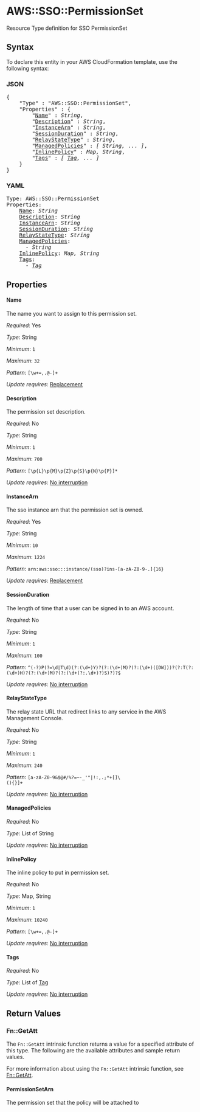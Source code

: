 # AWS::SSO::PermissionSet

Resource Type definition for SSO PermissionSet

## Syntax

To declare this entity in your AWS CloudFormation template, use the following syntax:

### JSON

<pre>
{
    "Type" : "AWS::SSO::PermissionSet",
    "Properties" : {
        "<a href="#name" title="Name">Name</a>" : <i>String</i>,
        "<a href="#description" title="Description">Description</a>" : <i>String</i>,
        "<a href="#instancearn" title="InstanceArn">InstanceArn</a>" : <i>String</i>,
        "<a href="#sessionduration" title="SessionDuration">SessionDuration</a>" : <i>String</i>,
        "<a href="#relaystatetype" title="RelayStateType">RelayStateType</a>" : <i>String</i>,
        "<a href="#managedpolicies" title="ManagedPolicies">ManagedPolicies</a>" : <i>[ String, ... ]</i>,
        "<a href="#inlinepolicy" title="InlinePolicy">InlinePolicy</a>" : <i>Map, String</i>,
        "<a href="#tags" title="Tags">Tags</a>" : <i>[ <a href="tag.md">Tag</a>, ... ]</i>
    }
}
</pre>

### YAML

<pre>
Type: AWS::SSO::PermissionSet
Properties:
    <a href="#name" title="Name">Name</a>: <i>String</i>
    <a href="#description" title="Description">Description</a>: <i>String</i>
    <a href="#instancearn" title="InstanceArn">InstanceArn</a>: <i>String</i>
    <a href="#sessionduration" title="SessionDuration">SessionDuration</a>: <i>String</i>
    <a href="#relaystatetype" title="RelayStateType">RelayStateType</a>: <i>String</i>
    <a href="#managedpolicies" title="ManagedPolicies">ManagedPolicies</a>: <i>
      - String</i>
    <a href="#inlinepolicy" title="InlinePolicy">InlinePolicy</a>: <i>Map, String</i>
    <a href="#tags" title="Tags">Tags</a>: <i>
      - <a href="tag.md">Tag</a></i>
</pre>

## Properties

#### Name

The name you want to assign to this permission set.

_Required_: Yes

_Type_: String

_Minimum_: <code>1</code>

_Maximum_: <code>32</code>

_Pattern_: <code>[\w+=,.@-]+</code>

_Update requires_: [Replacement](https://docs.aws.amazon.com/AWSCloudFormation/latest/UserGuide/using-cfn-updating-stacks-update-behaviors.html#update-replacement)

#### Description

The permission set description.

_Required_: No

_Type_: String

_Minimum_: <code>1</code>

_Maximum_: <code>700</code>

_Pattern_: <code>[\p{L}\p{M}\p{Z}\p{S}\p{N}\p{P}]*</code>

_Update requires_: [No interruption](https://docs.aws.amazon.com/AWSCloudFormation/latest/UserGuide/using-cfn-updating-stacks-update-behaviors.html#update-no-interrupt)

#### InstanceArn

The sso instance arn that the permission set is owned.

_Required_: Yes

_Type_: String

_Minimum_: <code>10</code>

_Maximum_: <code>1224</code>

_Pattern_: <code>arn:aws:sso:::instance/(sso)?ins-[a-zA-Z0-9-.]{16}</code>

_Update requires_: [Replacement](https://docs.aws.amazon.com/AWSCloudFormation/latest/UserGuide/using-cfn-updating-stacks-update-behaviors.html#update-replacement)

#### SessionDuration

The length of time that a user can be signed in to an AWS account.

_Required_: No

_Type_: String

_Minimum_: <code>1</code>

_Maximum_: <code>100</code>

_Pattern_: <code>^(-?)P(?=\d|T\d)(?:(\d+)Y)?(?:(\d+)M)?(?:(\d+)([DW]))?(?:T(?:(\d+)H)?(?:(\d+)M)?(?:(\d+(?:\.\d+)?)S)?)?$</code>

_Update requires_: [No interruption](https://docs.aws.amazon.com/AWSCloudFormation/latest/UserGuide/using-cfn-updating-stacks-update-behaviors.html#update-no-interrupt)

#### RelayStateType

The relay state URL that redirect links to any service in the AWS Management Console.

_Required_: No

_Type_: String

_Minimum_: <code>1</code>

_Maximum_: <code>240</code>

_Pattern_: <code>[a-zA-Z0-9&amp;$@#\/%?=~\-_'&quot;|!:,.;*+\[\]\ \(\)\{\}]+</code>

_Update requires_: [No interruption](https://docs.aws.amazon.com/AWSCloudFormation/latest/UserGuide/using-cfn-updating-stacks-update-behaviors.html#update-no-interrupt)

#### ManagedPolicies

_Required_: No

_Type_: List of String

_Update requires_: [No interruption](https://docs.aws.amazon.com/AWSCloudFormation/latest/UserGuide/using-cfn-updating-stacks-update-behaviors.html#update-no-interrupt)

#### InlinePolicy

The inline policy to put in permission set.

_Required_: No

_Type_: Map, String

_Minimum_: <code>1</code>

_Maximum_: <code>10240</code>

_Pattern_: <code>[\w+=,.@-]+</code>

_Update requires_: [No interruption](https://docs.aws.amazon.com/AWSCloudFormation/latest/UserGuide/using-cfn-updating-stacks-update-behaviors.html#update-no-interrupt)

#### Tags

_Required_: No

_Type_: List of <a href="tag.md">Tag</a>

_Update requires_: [No interruption](https://docs.aws.amazon.com/AWSCloudFormation/latest/UserGuide/using-cfn-updating-stacks-update-behaviors.html#update-no-interrupt)

## Return Values

### Fn::GetAtt

The `Fn::GetAtt` intrinsic function returns a value for a specified attribute of this type. The following are the available attributes and sample return values.

For more information about using the `Fn::GetAtt` intrinsic function, see [Fn::GetAtt](https://docs.aws.amazon.com/AWSCloudFormation/latest/UserGuide/intrinsic-function-reference-getatt.html).

#### PermissionSetArn

The permission set that the policy will be attached to

